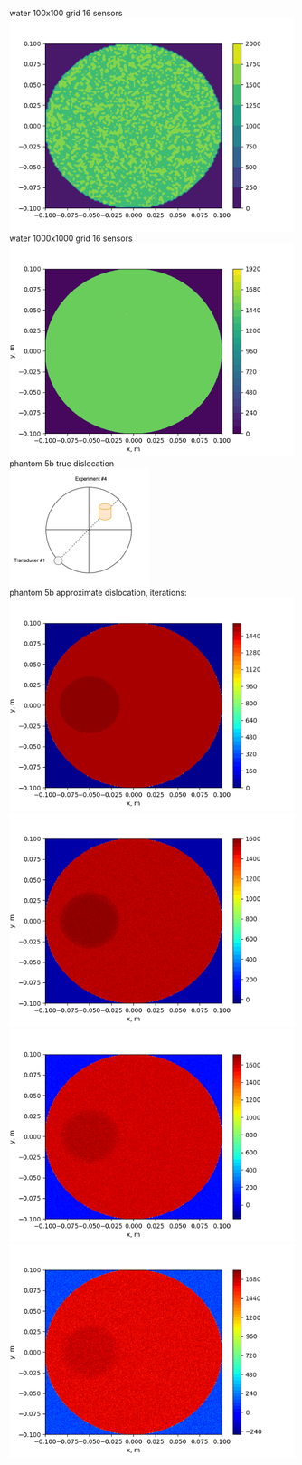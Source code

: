 water 100x100 grid 16 sensors  
![1](water100x100.png)  
water 1000x1000 grid 16 sensors  
![2](water.png)  
phantom 5b true dislocation  
![3](body5b.png)  
phantom 5b approximate dislocation, iterations:  
![4](myplot1.png)  
![5](myplot4.png)  
![6](myplot6.png)  
![7](myplot7.png)  
